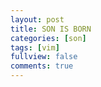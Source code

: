 ```yaml
---
layout: post
title: SON IS BORN
categories: [son]
tags: [vim]
fullview: false
comments: true
---
```




